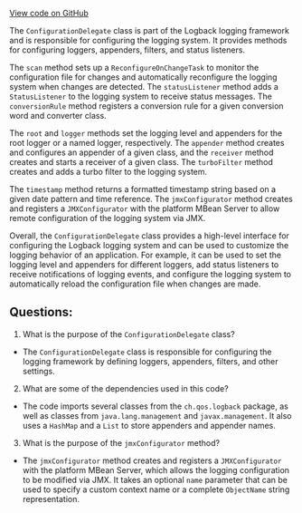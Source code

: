 [View code on GitHub](https://github.com/ergoplatform/ergo/target/streams/_global/assemblyOption/_global/streams/assembly/be87565ddd85d035e94efded1d2215a1931d3cae_7c4f3c474fb2c041d8028740440937705ebb473a_da39a3ee5e6b4b0d3255bfef95601890afd80709/ch/qos/logback/classic/gaffer/ConfigurationDelegate.groovy)

The `ConfigurationDelegate` class is part of the Logback logging framework and is responsible for configuring the logging system. It provides methods for configuring loggers, appenders, filters, and status listeners. 

The `scan` method sets up a `ReconfigureOnChangeTask` to monitor the configuration file for changes and automatically reconfigure the logging system when changes are detected. The `statusListener` method adds a `StatusListener` to the logging system to receive status messages. The `conversionRule` method registers a conversion rule for a given conversion word and converter class. 

The `root` and `logger` methods set the logging level and appenders for the root logger or a named logger, respectively. The `appender` method creates and configures an appender of a given class, and the `receiver` method creates and starts a receiver of a given class. The `turboFilter` method creates and adds a turbo filter to the logging system. 

The `timestamp` method returns a formatted timestamp string based on a given date pattern and time reference. The `jmxConfigurator` method creates and registers a `JMXConfigurator` with the platform MBean Server to allow remote configuration of the logging system via JMX. 

Overall, the `ConfigurationDelegate` class provides a high-level interface for configuring the Logback logging system and can be used to customize the logging behavior of an application. For example, it can be used to set the logging level and appenders for different loggers, add status listeners to receive notifications of logging events, and configure the logging system to automatically reload the configuration file when changes are made.
## Questions: 
 1. What is the purpose of the `ConfigurationDelegate` class?
- The `ConfigurationDelegate` class is responsible for configuring the logging framework by defining loggers, appenders, filters, and other settings.

2. What are some of the dependencies used in this code?
- The code imports several classes from the `ch.qos.logback` package, as well as classes from `java.lang.management` and `javax.management`. It also uses a `HashMap` and a `List` to store appenders and appender names.

3. What is the purpose of the `jmxConfigurator` method?
- The `jmxConfigurator` method creates and registers a `JMXConfigurator` with the platform MBean Server, which allows the logging configuration to be modified via JMX. It takes an optional `name` parameter that can be used to specify a custom context name or a complete `ObjectName` string representation.